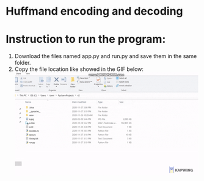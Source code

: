 # Huffmand encoding and decoding

# Instruction to run the program:
1. Download the files named app.py and run.py and save them in the same folder.
2. Copy the file location like showed in the GIF below:  
![Instruction 1](https://github.com/tanvir108115/huffmand_encoder_decoder/blob/main/raw/1.gif "Logo Title Text 1")
